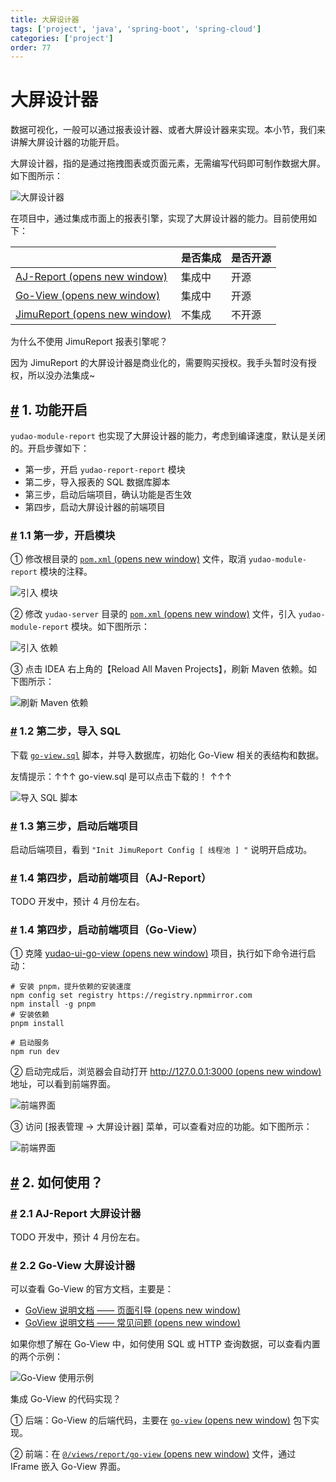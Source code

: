 ```yaml
---
title: 大屏设计器
tags: ['project', 'java', 'spring-boot', 'spring-cloud']
categories: ['project']
order: 77
---
```

# 大屏设计器

数据可视化，一般可以通过报表设计器、或者大屏设计器来实现。本小节，我们来讲解大屏设计器的功能开启。

 大屏设计器，指的是通过拖拽图表或页面元素，无需编写代码即可制作数据大屏。如下图所示：

 ![大屏设计器](https://doc.iocoder.cn/img/%E5%A4%A7%E5%B1%8F%E6%89%8B%E5%86%8C/%E5%A4%A7%E5%B1%8F%E8%AE%BE%E8%AE%A1%E5%99%A8/%E5%A4%A7%E5%B1%8F%E8%AE%BE%E8%AE%A1%E5%99%A8.gif)

 在项目中，通过集成市面上的报表引擎，实现了大屏设计器的能力。目前使用如下：

 

|  | 是否集成 | 是否开源 |
| --- | --- | --- |
| [AJ-Report  (opens new window)](https://gitee.com/anji-plus/report) | 集成中 | 开源 |
| [Go-View  (opens new window)](https://gitee.com/dromara/go-view) | 集成中 | 开源 |
| [JimuReport  (opens new window)](https://github.com/jeecgboot/JimuReport) | 不集成 | 不开源 |

 为什么不使用 JimuReport 报表引擎呢？

 因为 JimuReport 的大屏设计器是商业化的，需要购买授权。我手头暂时没有授权，所以没办法集成~

 ## [#](#_1-功能开启) 1. 功能开启

 `yudao-module-report` 也实现了大屏设计器的能力，考虑到编译速度，默认是关闭的。开启步骤如下：

 * 第一步，开启 `yudao-report-report` 模块
* 第二步，导入报表的 SQL 数据库脚本
* 第三步，启动后端项目，确认功能是否生效
* 第四步，启动大屏设计器的前端项目

 ### [#](#_1-1-第一步-开启模块) 1.1 第一步，开启模块

 ① 修改根目录的 [`pom.xml`  (opens new window)](https://github.com/YunaiV/ruoyi-vue-pro/blob/master/pom.xml) 文件，取消 `yudao-module-report` 模块的注释。

 ![引入  模块](https://doc.iocoder.cn/img/%E5%A4%A7%E5%B1%8F%E6%89%8B%E5%86%8C/%E6%8A%A5%E8%A1%A8%E8%AE%BE%E8%AE%A1%E5%99%A8/%E7%AC%AC%E4%B8%80%E6%AD%A5-01.png)

 ② 修改 `yudao-server` 目录的 [`pom.xml`  (opens new window)](https://github.com/YunaiV/ruoyi-vue-pro/blob/master/yudao-server/pom.xml) 文件，引入 `yudao-module-report` 模块。如下图所示：

 ![引入  依赖](https://doc.iocoder.cn/img/%E5%A4%A7%E5%B1%8F%E6%89%8B%E5%86%8C/%E6%8A%A5%E8%A1%A8%E8%AE%BE%E8%AE%A1%E5%99%A8/%E7%AC%AC%E4%B8%80%E6%AD%A5-02.png)

 ③ 点击 IDEA 右上角的【Reload All Maven Projects】，刷新 Maven 依赖。如下图所示：

 ![刷新 Maven 依赖](https://doc.iocoder.cn/img/%E5%85%AC%E4%BC%97%E5%8F%B7%E6%89%8B%E5%86%8C/%E5%8A%9F%E8%83%BD%E5%BC%80%E5%90%AF/%E7%AC%AC%E4%B8%80%E6%AD%A5-03.png)

 ### [#](#_1-2-第二步-导入-sql) 1.2 第二步，导入 SQL

 下载 [`go-view.sql`](/file/go-view.sql) 脚本，并导入数据库，初始化 Go-View 相关的表结构和数据。

 友情提示：↑↑↑ go-view.sql 是可以点击下载的！ ↑↑↑

 ![导入 SQL 脚本](https://doc.iocoder.cn/img/%E5%A4%A7%E5%B1%8F%E6%89%8B%E5%86%8C/%E5%A4%A7%E5%B1%8F%E8%AE%BE%E8%AE%A1%E5%99%A8/%E7%AC%AC%E4%BA%8C%E6%AD%A5-01.png)

 ### [#](#_1-3-第三步-启动后端项目) 1.3 第三步，启动后端项目

 启动后端项目，看到 `"Init JimuReport Config [ 线程池 ] "` 说明开启成功。

 ### [#](#_1-4-第四步-启动前端项目-aj-report) 1.4 第四步，启动前端项目（AJ-Report）

 TODO 开发中，预计 4 月份左右。

 ### [#](#_1-4-第四步-启动前端项目-go-view) 1.4 第四步，启动前端项目（Go-View）

 ① 克隆 [yudao-ui-go-view  (opens new window)](https://gitee.com/yudaocode/yudao-ui-go-view) 项目，执行如下命令进行启动：

 
```
# 安装 pnpm，提升依赖的安装速度
npm config set registry https://registry.npmmirror.com
npm install -g pnpm
# 安装依赖
pnpm install

# 启动服务
npm run dev

```
② 启动完成后，浏览器会自动打开 [http://127.0.0.1:3000  (opens new window)](http://127.0.0.1:3000) 地址，可以看到前端界面。

 ![前端界面](https://doc.iocoder.cn/img/%E5%A4%A7%E5%B1%8F%E6%89%8B%E5%86%8C/%E5%A4%A7%E5%B1%8F%E8%AE%BE%E8%AE%A1%E5%99%A8/%E7%AC%AC%E5%9B%9B%E6%AD%A5-GoView-01.png)

 ③ 访问 [报表管理 -> 大屏设计器] 菜单，可以查看对应的功能。如下图所示：

 ![前端界面](https://doc.iocoder.cn/img/%E5%A4%A7%E5%B1%8F%E6%89%8B%E5%86%8C/%E5%A4%A7%E5%B1%8F%E8%AE%BE%E8%AE%A1%E5%99%A8/%E7%AC%AC%E5%9B%9B%E6%AD%A5-GoView-02.png)

 ## [#](#_2-如何使用) 2. 如何使用？

 ### [#](#_2-1-aj-report-大屏设计器) 2.1 AJ-Report 大屏设计器

 TODO 开发中，预计 4 月份左右。

 ### [#](#_2-2-go-view-大屏设计器) 2.2 Go-View 大屏设计器

 可以查看 Go-View 的官方文档，主要是：

 * [GoView 说明文档 —— 页面引导  (opens new window)](https://www.mtruning.club/guide/start/pageGuide.html)
* [GoView 说明文档 —— 常见问题  (opens new window)](https://www.mtruning.club/guide/start/more.html)

 如果你想了解在 Go-View 中，如何使用 SQL 或 HTTP 查询数据，可以查看内置的两个示例：

 ![Go-View 使用示例](https://doc.iocoder.cn/img/%E5%A4%A7%E5%B1%8F%E6%89%8B%E5%86%8C/%E5%A4%A7%E5%B1%8F%E8%AE%BE%E8%AE%A1%E5%99%A8/%E5%A6%82%E4%BD%95%E4%BD%BF%E7%94%A8-GoView.png)

 集成 Go-View 的代码实现？

 ① 后端：Go-View 的后端代码，主要在 [`go-view`  (opens new window)](https://github.com/YunaiV/ruoyi-vue-pro/blob/master/yudao-module-report/yudao-module-report-biz/src/main/java/cn/iocoder/yudao/module/report/controller/admin/goview/) 包下实现。

 ② 前端：在 [`@/views/report/go-view`  (opens new window)](https://github.com/yudaocode/yudao-ui-admin-vue2/blob/master/src/views/report/goview/index.vue) 文件，通过 IFrame 嵌入 Go-View 界面。

